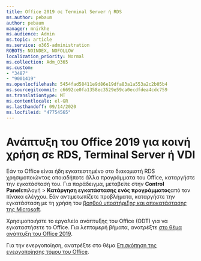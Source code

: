 ```yaml
---
title: Office 2019 σε Terminal Server ή RDS
ms.author: pebaum
author: pebaum
manager: mnirkhe
ms.audience: Admin
ms.topic: article
ms.service: o365-administration
ROBOTS: NOINDEX, NOFOLLOW
localization_priority: Normal
ms.collection: Adm_O365
ms.custom:
- "3487"
- "9001419"
ms.openlocfilehash: 5454fad58411e9d86e19dfa83a1a553a2c2b05b4
ms.sourcegitcommit: c6692ce0fa1358ec3529e59ca0ecdfdea4cdc759
ms.translationtype: MT
ms.contentlocale: el-GR
ms.lasthandoff: 09/14/2020
ms.locfileid: "47754565"
---
```

# <a name="deploying-office-2019-for-shared-use-on-rds-terminal-server-or-vdi"></a>Ανάπτυξη του Office 2019 για κοινή χρήση σε RDS, Terminal Server ή VDI

Εάν το Office είναι ήδη εγκατεστημένο στο διακομιστή RDS χρησιμοποιώντας οποιαδήποτε άλλα προγράμματα του Office, καταργήστε την εγκατάστασή του. Για παράδειγμα, μεταβείτε στην **Control Panel**επιλογή  >  **Κατάργηση εγκατάστασης ενός προγράμματος**από τον πίνακα ελέγχου. Εάν αντιμετωπίζετε προβλήματα, καταργήστε την εγκατάσταση με τη χρήση του [βοηθού υποστήριξης και αποκατάστασης της Microsoft](https://aka.ms/SARA-OfficeUninstall-Alchemy). 

Χρησιμοποιήστε το εργαλείο ανάπτυξης του Office (ODT) για να εγκαταστήσετε το Office. Για λεπτομερή βήματα, ανατρέξτε [στο θέμα ανάπτυξη του Office 2019](https://docs.microsoft.com/deployoffice/office2019/deploy).

Για την ενεργοποίηση, ανατρέξτε στο θέμα [Επισκόπηση της ενεργοποίησης τόμου του Office](https://docs.microsoft.com/deployoffice/vlactivation/plan-volume-activation-of-office).